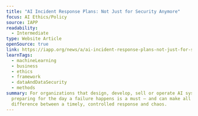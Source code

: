 ```yaml
---
title: "AI Incident Response Plans: Not Just for Security Anymore"
focus: AI Ethics/Policy
source: IAPP
readability:
  - Intermediate
type: Website Article
openSource: true
link: https://iapp.org/news/a/ai-incident-response-plans-not-just-for-security-anymore/
learnTags:
  - machineLearning
  - business
  - ethics
  - framework
  - dataAndDataSecurity
  - methods
summary: For organizations that design, develop, sell or operate AI systems,
  preparing for the day a failure happens is a must — and can make all the
  difference between a timely, controlled response and chaos.
---
```

